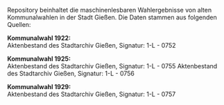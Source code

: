 Repository beinhaltet die maschinenlesbaren Wahlergebnisse von alten Kommunalwahlen in der Stadt Gießen. Die Daten stammen aus folgenden Quellen:


**Kommunalwahl 1922:**  
Aktenbestand des Stadtarchiv Gießen, Signatur: 1-L - 0752

**Kommunalwahl 1925:**  
Aktenbestand des Stadtarchiv Gießen, Signatur: 1-L - 0755
Aktenbestand des Stadtarchiv Gießen, Signatur: 1-L - 0756

**Kommunalwahl 1929:**  
Aktenbestand des Stadtarchiv Gießen, Signatur: 1-L - 0757

